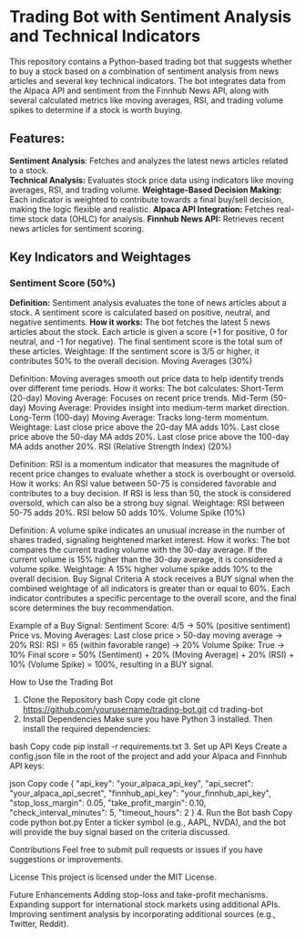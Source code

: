 # Trading Bot with Sentiment Analysis and Technical Indicators

This repository contains a Python-based trading bot that suggests whether to buy a stock based on a combination of sentiment analysis from news articles and several key technical indicators. The bot integrates data from the Alpaca API and sentiment from the Finnhub News API, along with several calculated metrics like moving averages, RSI, and trading volume spikes to determine if a stock is worth buying.

## Features:

**Sentiment Analysis**: Fetches and analyzes the latest news articles related to a stock.  
**Technical Analysis:** Evaluates stock price data using indicators like moving averages, RSI, and trading volume.
**Weightage-Based Decision Making:** Each indicator is weighted to contribute towards a final buy/sell decision, making the logic flexible and realistic.
**Alpaca API Integration:** Fetches real-time stock data (OHLC) for analysis.
**Finnhub News API:** Retrieves recent news articles for sentiment scoring.

## Key Indicators and Weightages

### Sentiment Score (50%)

**Definition:** Sentiment analysis evaluates the tone of news articles about a stock. A sentiment score is calculated based on positive, neutral, and negative sentiments.
**How it works:**
The bot fetches the latest 5 news articles about the stock.
Each article is given a score (+1 for positive, 0 for neutral, and -1 for negative).
The final sentiment score is the total sum of these articles.
Weightage: If the sentiment score is 3/5 or higher, it contributes 50% to the overall decision.
Moving Averages (30%)

Definition: Moving averages smooth out price data to help identify trends over different time periods.
How it works: The bot calculates:
Short-Term (20-day) Moving Average: Focuses on recent price trends.
Mid-Term (50-day) Moving Average: Provides insight into medium-term market direction.
Long-Term (100-day) Moving Average: Tracks long-term momentum.
Weightage:
Last close price above the 20-day MA adds 10%.
Last close price above the 50-day MA adds 20%.
Last close price above the 100-day MA adds another 20%.
RSI (Relative Strength Index) (20%)

Definition: RSI is a momentum indicator that measures the magnitude of recent price changes to evaluate whether a stock is overbought or oversold.
How it works:
An RSI value between 50-75 is considered favorable and contributes to a buy decision.
If RSI is less than 50, the stock is considered oversold, which can also be a strong buy signal.
Weightage:
RSI between 50-75 adds 20%.
RSI below 50 adds 10%.
Volume Spike (10%)

Definition: A volume spike indicates an unusual increase in the number of shares traded, signaling heightened market interest.
How it works:
The bot compares the current trading volume with the 30-day average.
If the current volume is 15% higher than the 30-day average, it is considered a volume spike.
Weightage: A 15% higher volume spike adds 10% to the overall decision.
Buy Signal Criteria
A stock receives a BUY signal when the combined weightage of all indicators is greater than or equal to 60%. Each indicator contributes a specific percentage to the overall score, and the final score determines the buy recommendation.

Example of a Buy Signal:
Sentiment Score: 4/5 → 50% (positive sentiment)
Price vs. Moving Averages:
Last close price > 50-day moving average → 20%
RSI: RSI = 65 (within favorable range) → 20%
Volume Spike: True → 10%
Final score = 50% (Sentiment) + 20% (Moving Average) + 20% (RSI) + 10% (Volume Spike) = 100%, resulting in a BUY signal.

How to Use the Trading Bot
1. Clone the Repository
bash
Copy code
git clone https://github.com/yourusername/trading-bot.git
cd trading-bot
2. Install Dependencies
Make sure you have Python 3 installed. Then install the required dependencies:

bash
Copy code
pip install -r requirements.txt
3. Set up API Keys
Create a config.json file in the root of the project and add your Alpaca and Finnhub API keys:

json
Copy code
{
  "api_key": "your_alpaca_api_key",
  "api_secret": "your_alpaca_api_secret",
  "finnhub_api_key": "your_finnhub_api_key",
  "stop_loss_margin": 0.05,
  "take_profit_margin": 0.10,
  "check_interval_minutes": 5,
  "timeout_hours": 2
}
4. Run the Bot
bash
Copy code
python bot.py
Enter a ticker symbol (e.g., AAPL, NVDA), and the bot will provide the buy signal based on the criteria discussed.

Contributions
Feel free to submit pull requests or issues if you have suggestions or improvements.

License
This project is licensed under the MIT License.

Future Enhancements
Adding stop-loss and take-profit mechanisms.
Expanding support for international stock markets using additional APIs.
Improving sentiment analysis by incorporating additional sources (e.g., Twitter, Reddit).
